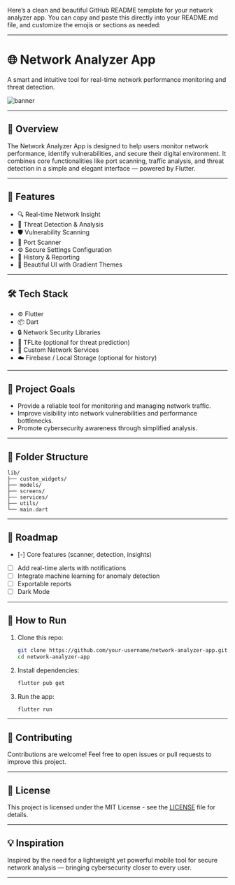 Here’s a clean and beautiful GitHub README template for your network analyzer app. You can copy and paste this directly into your README.md file, and customize the emojis or sections as needed:

---

# 🌐 Network Analyzer App

A smart and intuitive tool for real-time network performance monitoring and threat detection.

![banner](https://your-image-link-here.com) <!-- Optional: Add a banner image here -->

---

## 📌 Overview

The Network Analyzer App is designed to help users monitor network performance, identify vulnerabilities, and secure their digital environment. It combines core functionalities like port scanning, traffic analysis, and threat detection in a simple and elegant interface — powered by Flutter.

---

## 🚀 Features

- 🔍 Real-time Network Insight  
- 🧠 Threat Detection & Analysis  
- 🛡️ Vulnerability Scanning  
- 📡 Port Scanner  
- ⚙️ Secure Settings Configuration  
- 🧾 History & Reporting  
- 🎨 Beautiful UI with Gradient Themes  

---

## 🛠️ Tech Stack

- ⚙️ Flutter
- 📦 Dart
- 🔒 Network Security Libraries
- 🔬 TFLite (optional for threat prediction)
- 🧪 Custom Network Services
- ☁️ Firebase / Local Storage (optional for history)

---

## 🎯 Project Goals

- Provide a reliable tool for monitoring and managing network traffic.
- Improve visibility into network vulnerabilities and performance bottlenecks.
- Promote cybersecurity awareness through simplified analysis.

---

## 🧭 Folder Structure

```
lib/
├── custom_widgets/
├── models/
├── screens/
├── services/
├── utils/
└── main.dart
```

---

## 🔮 Roadmap

- [-] Core features (scanner, detection, insights)
- [ ] Add real-time alerts with notifications
- [ ] Integrate machine learning for anomaly detection
- [ ] Exportable reports
- [ ] Dark Mode

---

## 🧪 How to Run

1. Clone this repo:
   ```bash
   git clone https://github.com/your-username/network-analyzer-app.git
   cd network-analyzer-app
   ```

2. Install dependencies:
   ```bash
   flutter pub get
   ```

3. Run the app:
   ```bash
   flutter run
   ```

---

## 🤝 Contributing

Contributions are welcome! Feel free to open issues or pull requests to improve this project.

---

## 📄 License

This project is licensed under the MIT License - see the [LICENSE](LICENSE) file for details.

---

## 💡 Inspiration

Inspired by the need for a lightweight yet powerful mobile tool for secure network analysis — bringing cybersecurity closer to every user.

---



